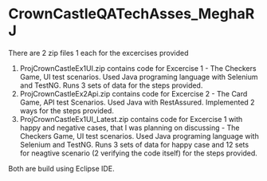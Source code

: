 # CrownCastleQATechAsses_MeghaRJ

There are 2 zip files 1 each for the excercises provided
1. ProjCrownCastleEx1UI.zip contains code for Excercise 1 - The Checkers Game, UI test scenarios. Used Java programing language with Selenium and TestNG. Runs 3 sets of data for the steps provided.
2. ProjCrownCastleEx2Api.zip contains code for Excercise 2 - The Card Game, API test Scenarios. Used Java with RestAssured. Implemented 2 ways for the steps provided.
3. ProjCrownCastleEx1UI_Latest.zip contains code for Excercise 1 with happy and negative cases, that I was planning on discussing - The Checkers Game, UI test scenarios. Used Java programing language with Selenium and TestNG. Runs 3 sets of data for happy case and 12 sets for neagtive scenario (2 verifying the code itself) for the steps provided.

Both are build using Eclipse IDE.
